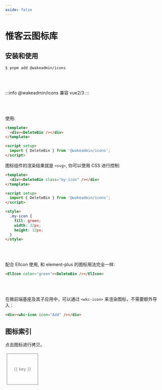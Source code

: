 ```yaml
---
aside: false
---
```


# 惟客云图标库

## 安装和使用

```shell
$ pnpm add @wakeadmin/icons
```

<br>
<br>

:::info
@wakeadmin/icons 兼容 vue2/3
:::

<br>
<br>

使用:

```html
<template>
  <div><DeleteBin /></div>
</template>

<script setup>
  import { DeleteBin } from '@wakeadmin/icons';
</script>
```

图标组件的渲染结果就是 `<svg>`, 你可以使用 CSS 进行控制:

```html
<template>
  <div><DeleteBin class="my-icon" /></div>
</template>

<script setup>
  import { DeleteBin } from '@wakeadmin/icons';
</script>

<style>
  .my-icon {
    fill: green;
    width: 32px;
    height: 32px;
  }
</style>
```

<br>
<br>

配合 ElIcon 使用, 和 element-plus 的图标用法完全一样:

```html
<ElIcon color="green"><DeleteBin /></ElIcon>
```

<br>
<br>

在微前端基座及其子应用中，可以通过 `<wkc-icon>` 来渲染图标，不需要额外导入：

```html
<div><wkc-icon icon="Add" /></div>
```


## 图标索引

点击图标进行拷贝。

<script setup>
  import * as Icons from '@wakeadmin/icons'

  const handleCopy = (key) => {
    navigator.clipboard.writeText(`<${key} />`)
  }

</script>

<div class="doc-icons">
  <div v-for="(item, key) in Icons" :key="key" class="doc-icon" title="点击拷贝" @click="handleCopy(key)">
    <component :is="item" />
    <div class="doc-icon__name">{{ key }}</div>
  </div>
</div>

<style lang="scss" scoped>
  .doc-icons {
    display: flex;
    flex-wrap: wrap;
  }

  .doc-icon {
    width: 100px;
    height: 100px;
    margin: 5px;
    display: flex;
    flex-direction: column;
    align-items: center;
    justify-content: center;
    cursor: pointer;
    border: 1px solid currentColor;
    box-sizing: border-box;
    color: gray;

    &:hover {
      color: #e35919;
    }


    & > svg {
      width: 50px;
      height: 50px;
      fill: currentColor;
    }

    &__name {
      font-size: 13px;
      word-break: break-all;
      text-align: center;
      line-height: 1;
    }
  }
</style>
